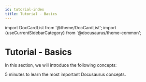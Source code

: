 ```yaml
---
id: tutorial-index
title: Tutorial - Basics
---
```


import DocCardList from '@theme/DocCardList';
import {useCurrentSidebarCategory} from '@docusaurus/theme-common';

# Tutorial - Basics
In this section, we will introduce the following concepts:

5 minutes to learn the most important Docusaurus concepts.

<DocCardList items={useCurrentSidebarCategory().items}/>